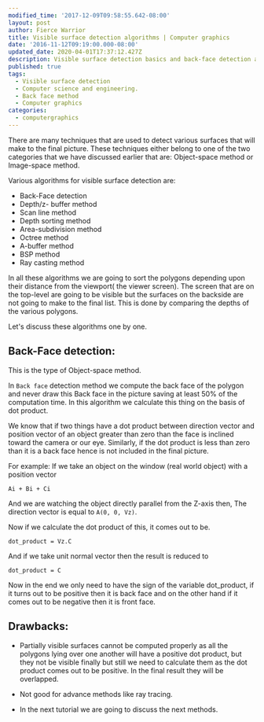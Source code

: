 ```yaml
---
modified_time: '2017-12-09T09:58:55.642-08:00'
layout: post
author: Fierce Warrior
title: Visible surface detection algorithms | Computer graphics
date: '2016-11-12T09:19:00.000-08:00'
updated_date: 2020-04-01T17:37:12.427Z
description: Visible surface detection basics and back-face detection algorithm basics.
published: true
tags:
  - Visible surface detection
  - Computer science and engineering.
  - Back face method
  - Computer graphics
categories:
  - computergraphics
---
```

There are many techniques that are used to detect various surfaces that will make to the final picture. These techniques either belong to one of the two categories that we have discussed earlier that are: Object-space method or Image-space method.

Various algorithms for visible surface detection are:

* Back-Face detection
* Depth/z- buffer method
* Scan line method
* Depth sorting method
* Area-subdivision method
* Octree method
* A-buffer method
* BSP method
* Ray casting method

In all these algorithms we are going to sort the polygons depending upon their distance from the viewport( the viewer screen). The screen that are on the top-level are going to be visible but the surfaces on the backside are not going to make to the final list. This is done by comparing the depths of the various polygons.

Let's discuss these algorithms one by one.

## Back-Face detection:

This is the type of Object-space method.

In `Back face` detection method we compute the back face of the polygon and never draw this Back face in the picture saving at least 50% of the computation time. In this algorithm we calculate this thing on the basis of dot product.

We know that if two things have a dot product between direction vector and position vector of an object greater than zero than the face is inclined toward the camera or our eye. Similarly, if the dot product is less than zero than it is a back face hence is not included in the final picture.

For example: If we take an object on the window (real world object) with a position vector

`Ai + Bi + Ci`

And we are watching the object directly parallel from the Z-axis then, The direction vector is equal to `A(0, 0, Vz)`.

Now if we calculate the dot product of this, it comes out to be.

`dot_product = Vz.C`

And if we take unit normal vector then the result is reduced to

`dot_product = C`

Now in the end we only need to have the sign of the variable dot_product, if it turns out to be positive then it is back face and on the other hand if it comes out to be negative then it is front face.

## Drawbacks:

* Partially visible surfaces cannot be computed properly as all the polygons lying over one another will have a positive dot product, but they not be visible finally but still we need to calculate them as the dot product comes out to be positive. In the final result they will be overlapped.

* Not good for advance methods like ray tracing.

* In the next tutorial we are going to discuss the next methods.